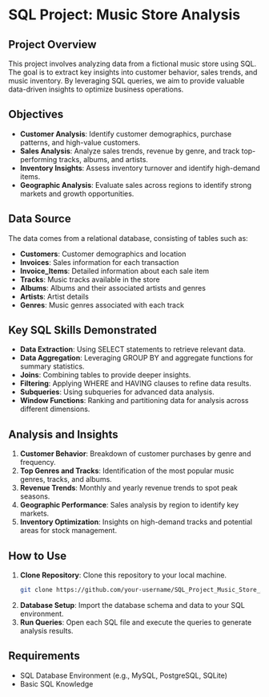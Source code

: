 

# SQL Project: Music Store Analysis

## Project Overview
This project involves analyzing data from a fictional music store using SQL. The goal is to extract key insights into customer behavior, sales trends, and music inventory. By leveraging SQL queries, we aim to provide valuable data-driven insights to optimize business operations.

## Objectives
- **Customer Analysis**: Identify customer demographics, purchase patterns, and high-value customers.
- **Sales Analysis**: Analyze sales trends, revenue by genre, and track top-performing tracks, albums, and artists.
- **Inventory Insights**: Assess inventory turnover and identify high-demand items.
- **Geographic Analysis**: Evaluate sales across regions to identify strong markets and growth opportunities.

## Data Source
The data comes from a relational database, consisting of tables such as:
- **Customers**: Customer demographics and location
- **Invoices**: Sales information for each transaction
- **Invoice_Items**: Detailed information about each sale item
- **Tracks**: Music tracks available in the store
- **Albums**: Albums and their associated artists and genres
- **Artists**: Artist details
- **Genres**: Music genres associated with each track

## Key SQL Skills Demonstrated
- **Data Extraction**: Using SELECT statements to retrieve relevant data.
- **Data Aggregation**: Leveraging GROUP BY and aggregate functions for summary statistics.
- **Joins**: Combining tables to provide deeper insights.
- **Filtering**: Applying WHERE and HAVING clauses to refine data results.
- **Subqueries**: Using subqueries for advanced data analysis.
- **Window Functions**: Ranking and partitioning data for analysis across different dimensions.

## Analysis and Insights
1. **Customer Behavior**: Breakdown of customer purchases by genre and frequency.
2. **Top Genres and Tracks**: Identification of the most popular music genres, tracks, and albums.
3. **Revenue Trends**: Monthly and yearly revenue trends to spot peak seasons.
4. **Geographic Performance**: Sales analysis by region to identify key markets.
5. **Inventory Optimization**: Insights on high-demand tracks and potential areas for stock management.

## How to Use
1. **Clone Repository**: Clone this repository to your local machine.
   ```bash
   git clone https://github.com/your-username/SQL_Project_Music_Store_Analysis.git
   ```
2. **Database Setup**: Import the database schema and data to your SQL environment.
3. **Run Queries**: Open each SQL file and execute the queries to generate analysis results.



## Requirements
- SQL Database Environment (e.g., MySQL, PostgreSQL, SQLite)
- Basic SQL Knowledge

